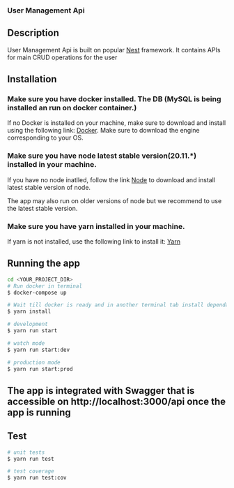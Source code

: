 ### User Management Api

## Description

User Management Api is built on popular [Nest](https://github.com/nestjs/nest) framework.
It contains APIs for main CRUD operations for the user


## Installation

### Make sure you have docker installed. The DB (MySQL is being installed an run on docker container.)

If no Docker is installed on your machine, make sure to download and install using the 
following link: [Docker](https://docs.docker.com/engine/install/). Make sure to download the engine corresponding to your OS.

### Make sure you have node latest stable version(20.11.*) installed in your machine.

If you have no node inatlled, follow the link [Node](https://nodejs.org/en) to download and install latest stable version of node.

The app may also run on older versions of node but we recommend to use the latest stable version.

### Make sure you have yarn installed in your machine.

If yarn is not installed, use the following link to install it: [Yarn](https://yarnpkg.com/getting-started/install)


## Running the app

```bash
cd <YOUR_PROJECT_DIR>
# Run docker in terminal
$ docker-compose up

# Wait till docker is ready and in another terminal tab install dependancies 
$ yarn install

# development
$ yarn run start

# watch mode
$ yarn run start:dev

# production mode
$ yarn run start:prod

```

## The app is integrated with Swagger that is accessible on http://localhost:3000/api once the app is  running

## Test
```bash
# unit tests
$ yarn run test

# test coverage
$ yarn run test:cov
```
